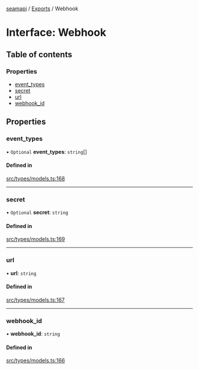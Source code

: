 [seamapi](../README.md) / [Exports](../modules.md) / Webhook

# Interface: Webhook

## Table of contents

### Properties

- [event\_types](Webhook.md#event_types)
- [secret](Webhook.md#secret)
- [url](Webhook.md#url)
- [webhook\_id](Webhook.md#webhook_id)

## Properties

### event\_types

• `Optional` **event\_types**: `string`[]

#### Defined in

[src/types/models.ts:168](https://github.com/seamapi/javascript/blob/main/src/types/models.ts#L168)

___

### secret

• `Optional` **secret**: `string`

#### Defined in

[src/types/models.ts:169](https://github.com/seamapi/javascript/blob/main/src/types/models.ts#L169)

___

### url

• **url**: `string`

#### Defined in

[src/types/models.ts:167](https://github.com/seamapi/javascript/blob/main/src/types/models.ts#L167)

___

### webhook\_id

• **webhook\_id**: `string`

#### Defined in

[src/types/models.ts:166](https://github.com/seamapi/javascript/blob/main/src/types/models.ts#L166)
